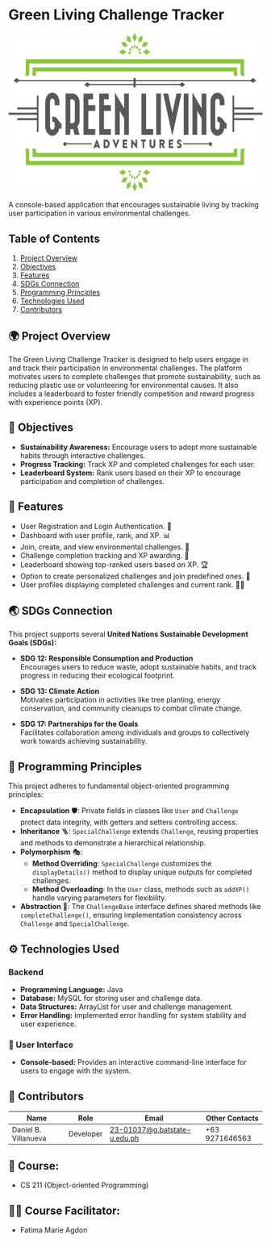 # Green Living Challenge Tracker

<img src="https://raw.githubusercontent.com/danielbvillanueva/Green-Living-Challenge-Tracker/main/green2-single-cropped-01.png" alt="Green Living Challenge Tracker" style="width: 600px; background-color: transparent;">

A console-based application that encourages sustainable living by tracking user participation in various environmental challenges.

## Table of Contents
1. [Project Overview](#-project-overview)
2. [Objectives](#-objectives)
3. [Features](#-features)
4. [SDGs Connection](#-sdgs-connection)
5. [Programming Principles](#-programming-principles)
6. [Technologies Used](#backend)
7. [Contributors](#-contributors)

## 🌍 Project Overview
The Green Living Challenge Tracker is designed to help users engage in and track their participation in environmental challenges. The platform motivates users to complete challenges that promote sustainability, such as reducing plastic use or volunteering for environmental causes. It also includes a leaderboard to foster friendly competition and reward progress with experience points (XP).

## 🎯 Objectives
- **Sustainability Awareness:** Encourage users to adopt more sustainable habits through interactive challenges.
- **Progress Tracking:** Track XP and completed challenges for each user.
- **Leaderboard System:** Rank users based on their XP to encourage participation and completion of challenges.

## 🚀 Features
- User Registration and Login Authentication. 🔐
- Dashboard with user profile, rank, and XP. 📊
- Join, create, and view environmental challenges. 🌱
- Challenge completion tracking and XP awarding. 🎉
- Leaderboard showing top-ranked users based on XP. 🏆
- Option to create personalized challenges and join predefined ones. 🔧
- User profiles displaying completed challenges and current rank. 🧑‍💻

## 🌏 SDGs Connection
This project supports several **United Nations Sustainable Development Goals (SDGs):**
- **SDG 12: Responsible Consumption and Production**  
  Encourages users to reduce waste, adopt sustainable habits, and track progress in reducing their ecological footprint.
  
- **SDG 13: Climate Action**  
  Motivates participation in activities like tree planting, energy conservation, and community cleanups to combat climate change.

- **SDG 17: Partnerships for the Goals**  
  Facilitates collaboration among individuals and groups to collectively work towards achieving sustainability.

## 🧩 Programming Principles
This project adheres to fundamental object-oriented programming principles:

- **Encapsulation** 🛡️: Private fields in classes like `User` and `Challenge` protect data integrity, with getters and setters controlling access.
- **Inheritance** 🪜: `SpecialChallenge` extends `Challenge`, reusing properties and methods to demonstrate a hierarchical relationship.
- **Polymorphism** 🎭: 
  - **Method Overriding**: `SpecialChallenge` customizes the `displayDetails()` method to display unique outputs for completed challenges.
  - **Method Overloading**: In the `User` class, methods such as `addXP()` handle varying parameters for flexibility.
- **Abstraction** 🎨: The `ChallengeBase` interface defines shared methods like `completeChallenge()`, ensuring implementation consistency across `Challenge` and `SpecialChallenge`.

## ⚙️ Technologies Used
### Backend
- **Programming Language:** Java
- **Database:** MySQL for storing user and challenge data.
- **Data Structures:** ArrayList for user and challenge management.
- **Error Handling:** Implemented error handling for system stability and user experience.

### 👥 User Interface
- **Console-based:** Provides an interactive command-line interface for users to engage with the system.

## 👷‍ Contributors
| Name                    | Role       | Email                          | Other Contacts        |
|-------------------------|------------|--------------------------------|-----------------------|
| Daniel B. Villanueva    | Developer  | 23-01037@g.batstate-u.edu.ph   | +63 9271646563        |

## 📘 Course: 
- CS 211 (Object-oriented Programming)

## 🧑‍🏫 Course Facilitator: 
- Fatima Marie Agdon

